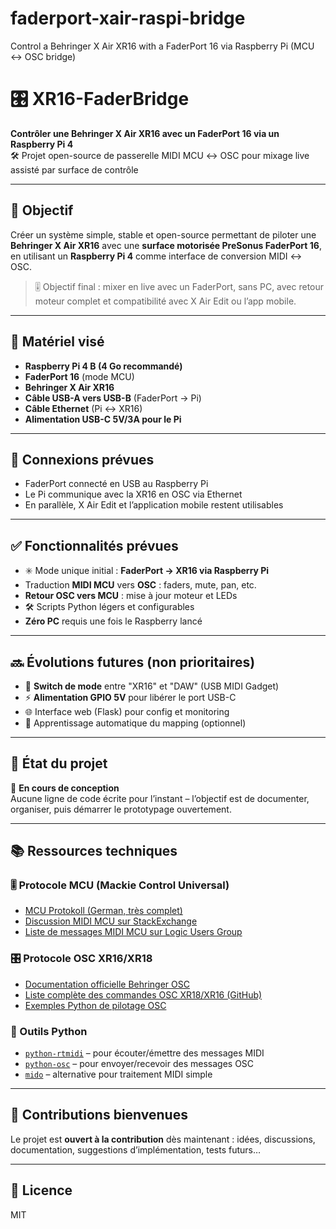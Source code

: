 # faderport-xair-raspi-bridge
Control a Behringer X Air XR16 with a FaderPort 16 via Raspberry Pi (MCU ↔ OSC bridge)

# 🎛️ XR16-FaderBridge

**Contrôler une Behringer X Air XR16 avec un FaderPort 16 via un Raspberry Pi 4**  
🛠️ Projet open-source de passerelle MIDI MCU ↔ OSC pour mixage live assisté par surface de contrôle

---

## 🎯 Objectif

Créer un système simple, stable et open-source permettant de piloter une **Behringer X Air XR16** avec une **surface motorisée PreSonus FaderPort 16**, en utilisant un **Raspberry Pi 4** comme interface de conversion MIDI ↔ OSC.

> 🎚️ Objectif final : mixer en live avec un FaderPort, sans PC, avec retour moteur complet et compatibilité avec X Air Edit ou l’app mobile.

---

## 🧱 Matériel visé

- **Raspberry Pi 4 B (4 Go recommandé)**
- **FaderPort 16** (mode MCU)
- **Behringer X Air XR16**
- **Câble USB-A vers USB-B** (FaderPort → Pi)
- **Câble Ethernet** (Pi ↔ XR16)
- **Alimentation USB-C 5V/3A pour le Pi**

---

## 📡 Connexions prévues

- FaderPort connecté en USB au Raspberry Pi
- Le Pi communique avec la XR16 en OSC via Ethernet
- En parallèle, X Air Edit et l’application mobile restent utilisables

---

## ✅ Fonctionnalités prévues

- ✳️ Mode unique initial : **FaderPort → XR16 via Raspberry Pi**
- Traduction **MIDI MCU** vers **OSC** : faders, mute, pan, etc.
- **Retour OSC vers MCU** : mise à jour moteur et LEDs
- 🛠️ Scripts Python légers et configurables
- **Zéro PC** requis une fois le Raspberry lancé

---

## 🔜 Évolutions futures (non prioritaires)

- 🔁 **Switch de mode** entre "XR16" et "DAW" (USB MIDI Gadget)
- ⚡ **Alimentation GPIO 5V** pour libérer le port USB-C
- 🌐 Interface web (Flask) pour config et monitoring
- 🧠 Apprentissage automatique du mapping (optionnel)

---

## 📅 État du projet

🧪 **En cours de conception**  
Aucune ligne de code écrite pour l’instant – l’objectif est de documenter, organiser, puis démarrer le prototypage ouvertement.

---

## 📚 Ressources techniques

### 🎚️ Protocole MCU (Mackie Control Universal)

- [MCU Protokoll (German, très complet)](https://www.mackie.com/pdf/mcu_protocol.pdf)
- [Discussion MIDI MCU sur StackExchange](https://music.stackexchange.com/questions/120311/how-to-send-data-to-mcu)
- [Liste de messages MIDI MCU sur Logic Users Group](https://logic-users-group.com/threads/mcu-midi-implementation.6469/)

### 🎛️ Protocole OSC XR16/XR18

- [Documentation officielle Behringer OSC](https://behringer.world/wiki/doku.php?id=x-air_osc_protocol)
- [Liste complète des commandes OSC XR18/XR16 (GitHub)](https://github.com/mtbin/XAir-API/blob/master/XAir%20OSC%20Protocol.pdf)
- [Exemples Python de pilotage OSC](https://github.com/hoffmannj/xair-remote)

### 🧠 Outils Python

- [`python-rtmidi`](https://pypi.org/project/python-rtmidi/) – pour écouter/émettre des messages MIDI
- [`python-osc`](https://pypi.org/project/python-osc/) – pour envoyer/recevoir des messages OSC
- [`mido`](https://mido.readthedocs.io/en/latest/) – alternative pour traitement MIDI simple

---

## 💬 Contributions bienvenues

Le projet est **ouvert à la contribution** dès maintenant : idées, discussions, documentation, suggestions d’implémentation, tests futurs…

---

## 📜 Licence

MIT
